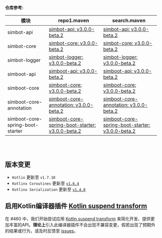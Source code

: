 **仓库参考:**

| **模块** | **repo1.maven** | **search.maven** |
|---------|-----------------|------------------|
| simbot-api | [simbot-api: v3.0.0-beta.2](https://repo1.maven.org/maven2/love/forte/simbot/simbot-api/3.0.0-beta.2) | [simbot-api: v3.0.0-beta.2](https://search.maven.org/artifact/love.forte.simbot/simbot-api/3.0.0-beta.2/jar)  |
| simbot-core | [simbot-core: v3.0.0-beta.2](https://repo1.maven.org/maven2/love/forte/simbot/simbot-core/3.0.0-beta.2) | [simbot-core: v3.0.0-beta.2](https://search.maven.org/artifact/love.forte.simbot/simbot-core/3.0.0-beta.2/jar)  |
| simbot-logger | [simbot-logger: v3.0.0-beta.2](https://repo1.maven.org/maven2/love/forte/simbot/simbot-logger/3.0.0-beta.2) | [simbot-logger: v3.0.0-beta.2](https://search.maven.org/artifact/love.forte.simbot/simbot-logger/3.0.0-beta.2/jar)  |
| simboot-api | [simboot-api: v3.0.0-beta.2](https://repo1.maven.org/maven2/love/forte/simbot/boot/simboot-api/3.0.0-beta.2) | [simboot-api: v3.0.0-beta.2](https://search.maven.org/artifact/love.forte.simbot.boot/simboot-api/3.0.0-beta.2/jar)  |
| simboot-core | [simboot-core: v3.0.0-beta.2](https://repo1.maven.org/maven2/love/forte/simbot/boot/simboot-core/3.0.0-beta.2) | [simboot-core: v3.0.0-beta.2](https://search.maven.org/artifact/love.forte.simbot.boot/simboot-core/3.0.0-beta.2/jar)  |
| simboot-core-annotation | [simboot-core-annotation: v3.0.0-beta.2](https://repo1.maven.org/maven2/love/forte/simbot/boot/simboot-core-annotation/3.0.0-beta.2) | [simboot-core-annotation: v3.0.0-beta.2](https://search.maven.org/artifact/love.forte.simbot.boot/simboot-core-annotation/3.0.0-beta.2/jar)  |
| simboot-core-spring-boot-starter | [simboot-core-spring-boot-starter: v3.0.0-beta.2](https://repo1.maven.org/maven2/love/forte/simbot/boot/simboot-core-spring-boot-starter/3.0.0-beta.2) | [simboot-core-spring-boot-starter: v3.0.0-beta.2](https://search.maven.org/artifact/love.forte.simbot.boot/simboot-core-spring-boot-starter/3.0.0-beta.2/jar)  |

<br />
<br />

## 版本变更

- `Kotlin` 更新至 `v1.7.10`
- `Kotlinx Coroutines` 更新至 [`v1.6.4`](https://github.com/Kotlin/kotlinx.coroutines/releases/tag/1.6.4)
- `Kotlinx Serialization` 更新至 [`v1.4.0`](https://github.com/Kotlin/kotlinx.serialization/releases/tag/v1.4.0)

## 启用Kotlin编译器插件 [Kotlin suspend transform](https://github.com/ForteScarlet/kotlin-suspend-transform-compiler-plugin)

在 #460 中，我们开始尝试应用 [Kotlin suspend transform](https://github.com/ForteScarlet/kotlin-suspend-transform-compiler-plugin) 
来简化开发、提供更加丰富的API。**理论上**引入此编译器插件不会出现不兼容变更，假若出现了预期外的结果或行为，请及时反馈至 [issues](https://github.com/simple-robot/simpler-robot/issues)。
